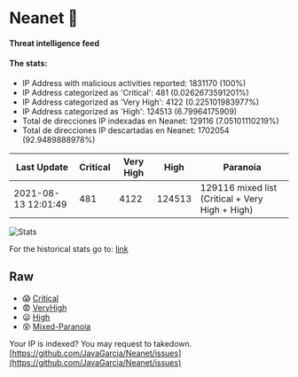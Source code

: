 # Neanet :hocho:
#### Threat intelligence feed
#### The stats:

- IP Address with malicious activities reported: 1831170 (100%)
- IP Address categorized as 'Critical':  481 (0.0262673591201%)
- IP Address categorized as 'Very High':  4122 (0.225101983977%)
- IP Address categorized as 'High':  124513 (6.79964175909)
- Total de direcciones IP indexadas en Neanet:  129116 (7.05101110219%)
- Total de direcciones IP descartadas en Neanet:  1702054 (92.9489888978%)

| Last Update | Critical | Very High | High | Paranoia |
| --- | --- | --- | --- | --- |
| 2021-08-13 12:01:49 | 481 | 4122 | 124513 | 129116 mixed list (Critical + Very High + High)|

![Stats](https://docs.google.com/spreadsheets/d/e/2PACX-1vSnaNMIXVabIpDJjufMlzH7poXnshF3mgd8Is1g9ytUEzVsP5my4Trn8f-xkoLLQ38xpL3HtmUexLo6/pubchart?oid=501124687&format=image)

For the historical stats go to: [link](/stats.csv)
## Raw
- :scream: [Critical](https://raw.githubusercontent.com/JavaGarcia/Neanet/master/blacklists/neanet_critical.txt)
- :fearful: [VeryHigh](https://raw.githubusercontent.com/JavaGarcia/Neanet/master/blacklists/neanet_veryHigh.txtt)
- :frowning: [High](https://raw.githubusercontent.com/JavaGarcia/Neanet/master/blacklists/neanet_high.txt)
- :dizzy_face: [Mixed-Paranoia](https://raw.githubusercontent.com/JavaGarcia/Neanet/master/blacklists/neanet_all.txt)


Your IP is indexed? You may request to takedown. [https://github.com/JavaGarcia/Neanet/issues](https://github.com/JavaGarcia/Neanet/issues)


















































































































































































































































































































































































































































































































































































































































































































































































































































































































































































































































































































































































































































































































































































































































































































































































































































































































































































































































































































































































































































































































































































































































































































































































































































































































































































































































































































































































































































































































































































































































































































































































































































































































































































































































































































































































































































































































































































































































































































































































































































































































































































































































































































































































































































































































































































































































































































































































































































































































































































































































































































































































































































































































































































































































































































































































































































































































































































































































































































































































































































































































































































































































































































































































































































































































































































































































































































































































































































































































































































































































































































































































































































































































































































































































































































































































































































































































































































































































































































































































































































































































































































































































































































































